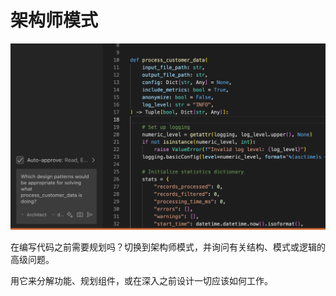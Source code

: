 # 架构师模式

<img src="images/design_patterns.png" alt="设计模式" />

在编写代码之前需要规划吗？切换到架构师模式，并询问有关结构、模式或逻辑的高级问题。

用它来分解功能、规划组件，或在深入之前设计一切应该如何工作。
